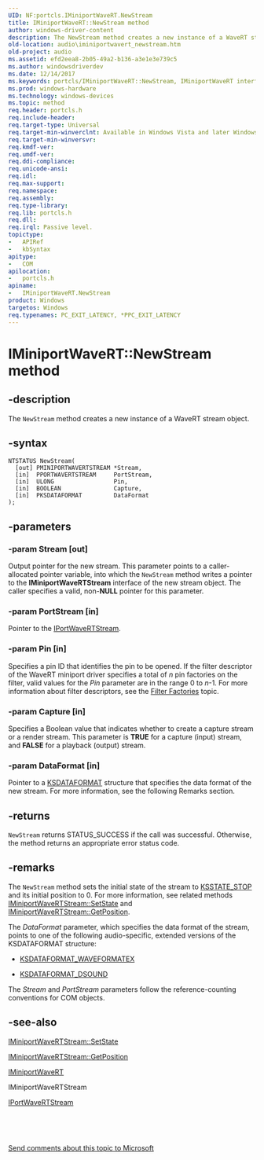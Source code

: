 ```yaml
---
UID: NF:portcls.IMiniportWaveRT.NewStream
title: IMiniportWaveRT::NewStream method
author: windows-driver-content
description: The NewStream method creates a new instance of a WaveRT stream object.
old-location: audio\iminiportwavert_newstream.htm
old-project: audio
ms.assetid: efd2eea8-2b05-49a2-b136-a3e1e3e739c5
ms.author: windowsdriverdev
ms.date: 12/14/2017
ms.keywords: portcls/IMiniportWaveRT::NewStream, IMiniportWaveRT interface [Audio Devices], NewStream method, IMiniportWaveRT, NewStream method [Audio Devices], IMiniportWaveRT interface, audio.iminiportwavert_newstream, NewStream, NewStream method [Audio Devices], audmp-routines_f6e65bf7-d19d-42fc-a0f0-2d2c83e88250.xml, IMiniportWaveRT::NewStream
ms.prod: windows-hardware
ms.technology: windows-devices
ms.topic: method
req.header: portcls.h
req.include-header: 
req.target-type: Universal
req.target-min-winverclnt: Available in Windows Vista and later Windows operating systems.
req.target-min-winversvr: 
req.kmdf-ver: 
req.umdf-ver: 
req.ddi-compliance: 
req.unicode-ansi: 
req.idl: 
req.max-support: 
req.namespace: 
req.assembly: 
req.type-library: 
req.lib: portcls.h
req.dll: 
req.irql: Passive level.
topictype:
-	APIRef
-	kbSyntax
apitype:
-	COM
apilocation:
-	portcls.h
apiname:
-	IMiniportWaveRT.NewStream
product: Windows
targetos: Windows
req.typenames: PC_EXIT_LATENCY, *PPC_EXIT_LATENCY
---
```


# IMiniportWaveRT::NewStream method


## -description


The <code>NewStream</code> method creates a new instance of a WaveRT stream object.


## -syntax


````
NTSTATUS NewStream(
  [out] PMINIPORTWAVERTSTREAM *Stream,
  [in]  PPORTWAVERTSTREAM     PortStream,
  [in]  ULONG                 Pin,
  [in]  BOOLEAN               Capture,
  [in]  PKSDATAFORMAT         DataFormat
);
````


## -parameters




### -param Stream [out]

Output pointer for the new stream. This parameter points to a caller-allocated pointer variable, into which the <code>NewStream</code> method writes a pointer to the <b>IMiniportWaveRTStream</b> interface of the new stream object. The caller specifies a valid, non-<b>NULL</b> pointer for this parameter.


### -param PortStream [in]

Pointer to the <a href="..\portcls\nn-portcls-iportwavertstream.md">IPortWaveRTStream</a>.


### -param Pin [in]

Specifies a pin ID that identifies the pin to be opened. If the filter descriptor of the WaveRT miniport driver specifies a total of <i>n</i> pin factories on the filter, valid values for the <i>Pin</i> parameter are in the range 0 to <i>n</i>-1. For more information about filter descriptors, see the <a href="https://msdn.microsoft.com/e836f941-274f-4e27-8069-753ef9ef2a06">Filter Factories</a> topic. 


### -param Capture [in]

Specifies a Boolean value that indicates whether to create a capture stream or a render stream. This parameter is <b>TRUE</b> for a capture (input) stream, and <b>FALSE</b> for a playback (output) stream.


### -param DataFormat [in]

Pointer to a <a href="https://msdn.microsoft.com/library/windows/hardware/ff561656">KSDATAFORMAT</a> structure that specifies the data format of the new stream. For more information, see the following Remarks section.


## -returns


<code>NewStream</code> returns STATUS_SUCCESS if the call was successful. Otherwise, the method returns an appropriate error status code.



## -remarks


The <code>NewStream</code> method sets the initial state of the stream to <a href="https://msdn.microsoft.com/c71fd395-28aa-4421-9443-b5b0a1f3ac7e">KSSTATE_STOP</a> and its initial position to 0. For more information, see related methods <a href="https://msdn.microsoft.com/library/windows/hardware/ff536756">IMiniportWaveRTStream::SetState</a> and <a href="https://msdn.microsoft.com/library/windows/hardware/ff536749">IMiniportWaveRTStream::GetPosition</a>.

The <i>DataFormat</i> parameter, which specifies the data format of the stream, points to one of the following audio-specific, extended versions of the KSDATAFORMAT structure:
<ul>
<li>

<a href="..\ksmedia\ns-ksmedia-ksdataformat_waveformatex.md">KSDATAFORMAT_WAVEFORMATEX</a>


</li>
<li>

<a href="..\ksmedia\ns-ksmedia-ksdataformat_dsound.md">KSDATAFORMAT_DSOUND</a>


</li>
</ul>The <i>Stream</i> and <i>PortStream</i> parameters follow the reference-counting conventions for COM objects.



## -see-also

<a href="https://msdn.microsoft.com/library/windows/hardware/ff536756">IMiniportWaveRTStream::SetState</a>

<a href="https://msdn.microsoft.com/library/windows/hardware/ff536749">IMiniportWaveRTStream::GetPosition</a>

<a href="..\portcls\nn-portcls-iminiportwavert.md">IMiniportWaveRT</a>

IMiniportWaveRTStream

<a href="..\portcls\nn-portcls-iminiportwavertstream.md">IPortWaveRTStream</a>

 

 

<a href="mailto:wsddocfb@microsoft.com?subject=Documentation%20feedback [audio\audio]:%20IMiniportWaveRT::NewStream method%20 RELEASE:%20(12/14/2017)&amp;body=%0A%0APRIVACY STATEMENT%0A%0AWe use your feedback to improve the documentation. We don't use your email address for any other purpose, and we'll remove your email address from our system after the issue that you're reporting is fixed. While we're working to fix this issue, we might send you an email message to ask for more info. Later, we might also send you an email message to let you know that we've addressed your feedback.%0A%0AFor more info about Microsoft's privacy policy, see http://privacy.microsoft.com/en-us/default.aspx." title="Send comments about this topic to Microsoft">Send comments about this topic to Microsoft</a>

